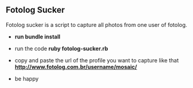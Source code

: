 ## Fotolog Sucker

Fotolog sucker is a script to capture all photos from one user of fotolog.

- <b>run bundle install</b>

- run the code <b>ruby fotolog-sucker.rb</b>

- copy and paste the url of the profile you want to capture
like that <b>http://www.fotolog.com.br/username/mosaic/</b>

- be happy
